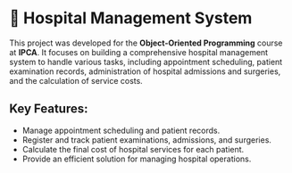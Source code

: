# 🏥 Hospital Management System

This project was developed for the **Object-Oriented Programming** course at **IPCA**. It focuses on building a comprehensive hospital management system to handle various tasks, including appointment scheduling, patient examination records, administration of hospital admissions and surgeries, and the calculation of service costs.

## Key Features:
- Manage appointment scheduling and patient records.
- Register and track patient examinations, admissions, and surgeries.
- Calculate the final cost of hospital services for each patient.
- Provide an efficient solution for managing hospital operations.
